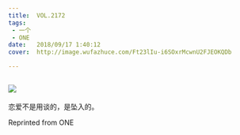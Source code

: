 ```yaml
---
title:	VOL.2172
tags:
 - 一个
 - ONE
date:	2018/09/17 1:40:12
cover:	http://image.wufazhuce.com/Ft23lIu-i6SOxrMcwnU2FJEOKQDb

---
```

![](http://image.wufazhuce.com/Ft23lIu-i6SOxrMcwnU2FJEOKQDb)
---

恋爱不是用谈的，是坠入的。
 
Reprinted from ONE
